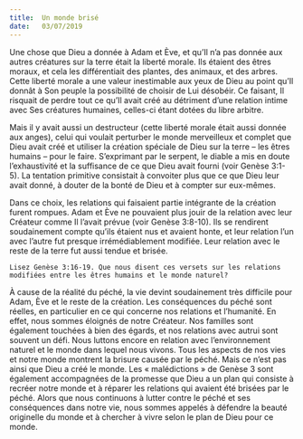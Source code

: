 ```yaml
---
title:  Un monde brisé
date:   03/07/2019
---
```


Une chose que Dieu a donnée à Adam et Ève, et qu’Il n’a pas donnée aux autres créatures sur la terre était la liberté morale. Ils étaient des êtres moraux, et cela les différentiait des plantes, des animaux, et des arbres. Cette liberté morale a une valeur inestimable aux yeux de Dieu au point qu’Il donnât à Son peuple la possibilité de choisir de Lui désobéir. Ce faisant, Il risquait de perdre tout ce qu’Il avait créé au détriment d’une relation intime avec Ses créatures humaines, celles-ci étant dotées du libre arbitre.

Mais il y avait aussi un destructeur (cette liberté morale était aussi donnée aux anges), celui qui voulait perturber le monde merveilleux et complet que Dieu avait créé et utiliser la création spéciale de Dieu sur la terre – les êtres humains – pour le faire. S’exprimant par le serpent, le diable a mis en doute l’exhaustivité et la suffisance de ce que Dieu avait fourni (voir Genèse 3:1-5). La tentation primitive consistait à convoiter plus que ce que Dieu leur avait donné, à douter de la bonté de Dieu et à compter sur eux-mêmes.

Dans ce choix, les relations qui faisaient partie intégrante de la création furent rompues. Adam et Ève ne pouvaient plus jouir de la relation avec leur Créateur comme Il l’avait prévue (voir Genèse 3:8-10). Ils se rendirent soudainement compte qu’ils étaient nus et avaient honte, et leur relation l’un avec l’autre fut presque irrémédiablement modifiée. Leur relation avec le reste de la terre fut aussi tendue et brisée.

`Lisez Genèse 3:16-19. Que nous disent ces versets sur les relations modifiées entre les êtres humains et le monde naturel?`

À cause de la réalité du péché, la vie devint soudainement très difficile pour Adam, Ève et le reste de la création. Les conséquences du péché sont réelles, en particulier en ce qui concerne nos relations et l’humanité. En effet, nous sommes éloignés de notre Créateur. Nos familles sont également touchées à bien des égards, et nos relations avec autrui sont souvent un défi. Nous luttons encore en relation avec l’environnement naturel et le monde dans lequel nous vivons. Tous les aspects de nos vies et notre monde montrent la brisure causée par le péché. Mais ce n’est pas ainsi que Dieu a créé le monde. Les « malédictions » de Genèse 3 sont également accompagnées de la promesse que Dieu a un plan qui consiste à recréer notre monde et à réparer les relations qui avaient été brisées par le péché. Alors que nous continuons à lutter contre le péché et ses conséquences dans notre vie, nous sommes appelés à défendre la beauté originelle du monde et à chercher à vivre selon le plan de Dieu pour ce monde.